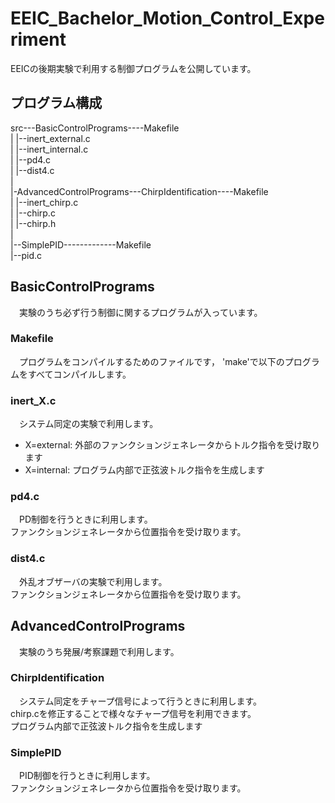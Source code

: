 # EEIC_Bachelor_Motion_Control_Experiment
EEICの後期実験で利用する制御プログラムを公開しています。
## プログラム構成
src---BasicControlPrograms----Makefile  
    |                      |--inert_external.c  
    |                      |--inert_internal.c  
    |                      |--pd4.c  
    |                      |--dist4.c  
    |  
    |-AdvancedControlPrograms---ChirpIdentification----Makefile  
                              |                     |--inert_chirp.c  
                              |                     |--chirp.c  
                              |                     |--chirp.h  
                              |  
                              |--SimplePID-------------Makefile  
                                                    |--pid.c  
                                                    
## BasicControlPrograms
　実験のうち必ず行う制御に関するプログラムが入っています。
### Makefile
　プログラムをコンパイルするためのファイルです，
  'make'で以下のプログラムをすべてコンパイルします。
### inert_X.c
　システム同定の実験で利用します。
* X=external: 外部のファンクションジェネレータからトルク指令を受け取ります
* X=internal: プログラム内部で正弦波トルク指令を生成します
### pd4.c
　PD制御を行うときに利用します。  
 ファンクションジェネレータから位置指令を受け取ります。
### dist4.c
　外乱オブザーバの実験で利用します。  
 ファンクションジェネレータから位置指令を受け取ります。
 
## AdvancedControlPrograms
　実験のうち発展/考察課題で利用します。
### ChirpIdentification
　システム同定をチャープ信号によって行うときに利用します。  
 chirp.cを修正することで様々なチャープ信号を利用できます。  
 プログラム内部で正弦波トルク指令を生成します
 ### SimplePID
 　PID制御を行うときに利用します。  
  ファンクションジェネレータから位置指令を受け取ります。
